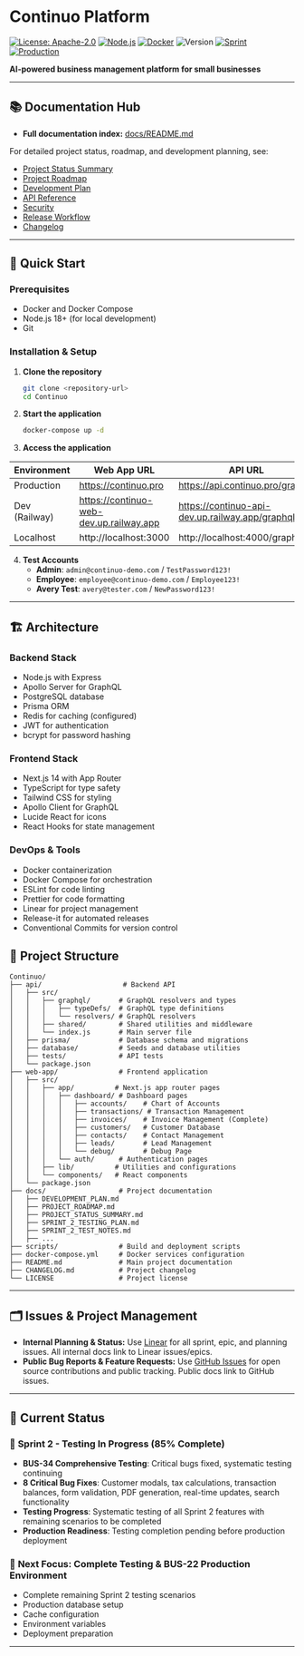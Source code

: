 # Continuo Platform

[![License: Apache-2.0](https://img.shields.io/badge/License-Apache%202.0-blue.svg)](https://opensource.org/licenses/Apache-2.0)
[![Node.js](https://img.shields.io/badge/Node.js-18+-green.svg)](https://nodejs.org/)
[![Docker](https://img.shields.io/badge/Docker-Ready-blue.svg)](https://docker.com/)
![Version](https://img.shields.io/badge/Version-0.2.5-orange.svg)
[![Sprint](https://img.shields.io/badge/Sprint-2%2085%25%20Testing%20In%20Progress-yellow.svg)](https://linear.app/scootr-ca/team/Business%20Dev/active)
[![Production](https://img.shields.io/badge/Production-continuo.pro-brightgreen.svg)](https://continuo.pro)

**AI-powered business management platform for small businesses**

---

## 📚 Documentation Hub

- **Full documentation index:** [docs/README.md](./docs/README.md)

For detailed project status, roadmap, and development planning, see:
- [Project Status Summary](./docs/PROJECT_STATUS_SUMMARY.md)
- [Project Roadmap](./docs/PROJECT_ROADMAP.md)
- [Development Plan](./docs/DEVELOPMENT_PLAN.md)
- [API Reference](./docs/API.md)
- [Security](./docs/SECURITY.md)
- [Release Workflow](./docs/RELEASE_WORKFLOW.md)
- [Changelog](./CHANGELOG.md)

---

## 🚀 Quick Start

### Prerequisites
- Docker and Docker Compose
- Node.js 18+ (for local development)
- Git

### Installation & Setup

1. **Clone the repository**
   ```bash
   git clone <repository-url>
   cd Continuo
   ```

2. **Start the application**
   ```bash
   docker-compose up -d
   ```

3. **Access the application**

| Environment      | Web App URL                                   | API URL                                         | Database Admin | Email Testing | Status   |
|------------------|-----------------------------------------------|-------------------------------------------------|----------------|---------------|----------|
| Production       | https://continuo.pro                          | https://api.continuo.pro/graphql                | -              | -             | Live     |
| Dev (Railway)    | https://continuo-web-dev.up.railway.app       | https://continuo-api-dev.up.railway.app/graphql | -              | -             | Live     |
| Localhost        | http://localhost:3000                         | http://localhost:4000/graphql                   | http://localhost:8080 | http://localhost:8025 | Local    |

4. **Test Accounts**
   - **Admin**: `admin@continuo-demo.com` / `TestPassword123!`
   - **Employee**: `employee@continuo-demo.com` / `Employee123!`
   - **Avery Test**: `avery@tester.com` / `NewPassword123!`

---

## 🏗️ Architecture

### Backend Stack
- Node.js with Express
- Apollo Server for GraphQL
- PostgreSQL database
- Prisma ORM
- Redis for caching (configured)
- JWT for authentication
- bcrypt for password hashing

### Frontend Stack
- Next.js 14 with App Router
- TypeScript for type safety
- Tailwind CSS for styling
- Apollo Client for GraphQL
- Lucide React for icons
- React Hooks for state management

### DevOps & Tools
- Docker containerization
- Docker Compose for orchestration
- ESLint for code linting
- Prettier for code formatting
- Linear for project management
- Release-it for automated releases
- Conventional Commits for version control

## 📁 Project Structure

```
Continuo/
├── api/                    # Backend API
│   ├── src/
│   │   ├── graphql/       # GraphQL resolvers and types
│   │   │   ├── typeDefs/  # GraphQL type definitions
│   │   │   └── resolvers/ # GraphQL resolvers
│   │   ├── shared/        # Shared utilities and middleware
│   │   └── index.js       # Main server file
│   ├── prisma/            # Database schema and migrations
│   ├── database/          # Seeds and database utilities
│   ├── tests/             # API tests
│   └── package.json
├── web-app/               # Frontend application
│   ├── src/
│   │   ├── app/          # Next.js app router pages
│   │   │   ├── dashboard/ # Dashboard pages
│   │   │   │   ├── accounts/    # Chart of Accounts
│   │   │   │   ├── transactions/ # Transaction Management
│   │   │   │   ├── invoices/    # Invoice Management (Complete)
│   │   │   │   ├── customers/   # Customer Database
│   │   │   │   ├── contacts/    # Contact Management
│   │   │   │   ├── leads/       # Lead Management
│   │   │   │   └── debug/       # Debug Page
│   │   │   └── auth/      # Authentication pages
│   │   ├── lib/          # Utilities and configurations
│   │   └── components/   # React components
│   └── package.json
├── docs/                  # Project documentation
│   ├── DEVELOPMENT_PLAN.md
│   ├── PROJECT_ROADMAP.md
│   ├── PROJECT_STATUS_SUMMARY.md
│   ├── SPRINT_2_TESTING_PLAN.md
│   ├── SPRINT_2_TEST_NOTES.md
│   ├── ...
├── scripts/               # Build and deployment scripts
├── docker-compose.yml     # Docker services configuration
├── README.md              # Main project documentation
├── CHANGELOG.md           # Project changelog
└── LICENSE                # Project license
```

---

## 🗂️ Issues & Project Management

- **Internal Planning & Status:** Use [Linear](https://linear.app/scootr-ca/team/Business%20Dev/active) for all sprint, epic, and planning issues. All internal docs link to Linear issues/epics.
- **Public Bug Reports & Feature Requests:** Use [GitHub Issues](https://github.com/jshields-ca/Continuo/issues) for open source contributions and public tracking. Public docs link to GitHub issues.

---

## 🎯 Current Status

### 🔄 **Sprint 2 - Testing In Progress (85% Complete)**
- **BUS-34 Comprehensive Testing**: Critical bugs fixed, systematic testing continuing
- **8 Critical Bug Fixes**: Customer modals, tax calculations, transaction balances, form validation, PDF generation, real-time updates, search functionality
- **Testing Progress**: Systematic testing of all Sprint 2 features with remaining scenarios to be completed
- **Production Readiness**: Testing completion pending before production deployment

### 🔄 **Next Focus: Complete Testing & BUS-22 Production Environment**
- Complete remaining Sprint 2 testing scenarios
- Production database setup
- Cache configuration
- Environment variables
- Deployment preparation

---